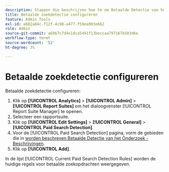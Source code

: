 ```yaml
---
description: Stappen die beschrijven hoe te om Betaalde Detectie van het Onderzoek te vormen.
title: Betaalde zoekdetectie configureren
feature: Admin Tools
exl-id: a602a84c-f12f-4c98-a477-f59ea993e662
role: Admin
source-git-commit: a6967c7d4e1dca5491f13beccaa797167b503d6e
workflow-type: tm+mt
source-wordcount: '52'
ht-degree: 3%

---
```


# Betaalde zoekdetectie configureren

Betaalde zoekdetectie configureren:

1. Klik op **[!UICONTROL Analytics]** > **[!UICONTROL Admin]** > **[!UICONTROL Report Suites]** om het dialoogvenster [!UICONTROL Report Suite Manager] te openen.
1. Selecteer een rapportsuite.
1. Klik op **[!UICONTROL Edit Settings]** > **[!UICONTROL General]** > **[!UICONTROL Paid Search Detection]**.
1. Voor de [!UICONTROL Paid Search Detection] pagina, vorm de gebieden die in [&#x200B; worden beschreven Betaalde Detectie van het Onderzoek - Beschrijvingen &#x200B;](/help/admin/tools/manage-rs/edit-settings/general/paid-search-detection/paid-search-detection.md#section_0C2CFA0AF77B47098BE37CB024665D0D).
1. Klik op **[!UICONTROL Add]**.

In de lijst [!UICONTROL Current Paid Search Detection Rules] worden de huidige regels voor betaalde zoekopdrachten weergegeven.
